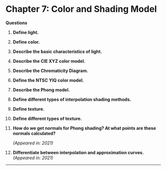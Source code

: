 # Chapter 7: Color and Shading Model

**Questions**

1. **Define light.**
2. **Define color.**
3. **Describe the basic characteristics of light.**
4. **Describe the CIE XYZ color model.**
5. **Describe the Chromaticity Diagram.**
6. **Define the NTSC YIQ color model.**
7. **Describe the Phong model.**
8. **Define different types of interpolation shading methods.**
9. **Define texture.**
10. **Define different types of texture.**
11. **How do we get normals for Phong shading? At what points are these normals calculated?**
    
    *(Appeared in: 2021)*
    
12. **Differentiate between interpolation and approximation curves.** *(Appeared in: 2021)*

---